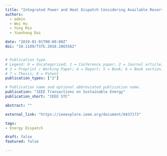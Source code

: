 ```yaml
---
title: "Integrated Power and Heat Dispatch Considering Available Reserve of Combined Heat and Power Units"
authors:
  - admin
  - Wei Hu
  - Yong Min
  - Yuanhang Dai

date: "2019-01-01T00:00:00Z"
doi: "10.1109/TSTE.2018.2865562"


# Publication type.
# Legend: 0 = Uncategorized; 1 = Conference paper; 2 = Journal article;
# 3 = Preprint / Working Paper; 4 = Report; 5 = Book; 6 = Book section;
# 7 = Thesis; 8 = Patent
publication_types: ["2"]

# Publication name and optional abbreviated publication name.
publication: "IEEE Transactions on Sustainable Energy"
publication_short: "IEEE STC"

abstract: ""

external_link: "https://ieeexplore.ieee.org/document/8437173"

tags:
- Energy Dispatch

draft: false
featured: false

---
```



